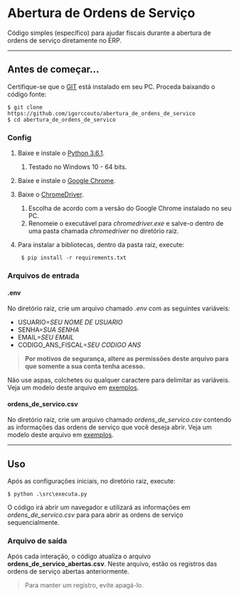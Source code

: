 # Abertura de Ordens de Serviço

Código simples (específico) para ajudar fiscais durante a abertura de ordens de serviço diretamente no ERP.

----
## Antes de começar...
Certifique-se que o [GIT](https://git-scm.com/downloads) está instalado em seu PC. Proceda baixando o código fonte:

    $ git clone https://github.com/igorccouto/abertura_de_ordens_de_servico
    $ cd abertura_de_ordens_de_servico

### Config
1. Baixe e instale o [Python 3.6.1](https://www.python.org/downloads/release/python-361).
    1. Testado no Windows 10 - 64 bits.

2. Baixe e instale o [Google Chrome](https://www.google.com/intl/pt-BR/chrome).

3. Baixe o [ChromeDriver](http://chromedriver.chromium.org/downloads).
    1. Escolha de acordo com a versão do Google Chrome instalado no seu PC.
    2. Renomeie o executável para *chromedriver.exe* e salve-o dentro de uma pasta chamada *chromedriver* no diretório raiz.

4. Para instalar a bibliotecas, dentro da pasta raiz, execute:

        $ pip install -r requirements.txt

### Arquivos de entrada

#### **.env**

No diretório raiz, crie um arquivo chamado *.env* com as seguintes variáveis:

- USUARIO=*SEU NOME DE USUARIO*
- SENHA=*SUA SENHA*
- EMAIL=*SEU EMAIL*
- CODIGO\_ANS\_FISCAL=*SEU CODIGO ANS*

> **Por motivos de segurança, altere as permissões deste arquivo para que somente a sua conta tenha acesso.**

Não use aspas, colchetes ou qualquer caractere para delimitar as variáveis. Veja um modelo deste arquivo em [exemplos](https://github.com/igorccouto/abertura_de_ordens_de_servico/tree/master/exemplos).

#### **ordens\_de\_servico.csv**

No diretório raiz, crie um arquivo chamado *ordens\_de\_servico.csv* contendo as informações das ordens de serviço que você deseja abrir. Veja um modelo deste arquivo em [exemplos](https://github.com/igorccouto/abertura_de_ordens_de_servico/tree/master/exemplos).

----
## Uso
Após as configurações iniciais, no diretório raiz, execute:

    $ python .\src\executa.py

O código irá abrir um navegador e utilizará as informações em *ordens\_de\_servico.csv* para para abrir as ordens de serviço sequencialmente. 

### Arquivo de saída
Após cada interação, o código atualiza o arquivo **ordens\_de\_servico\_abertas.csv**. Neste arquivo, estão os registros das ordens de serviço abertas anteriormente.
> Para manter um registro, evite apagá-lo.
